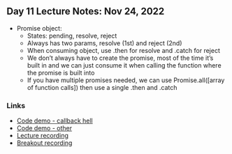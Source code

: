 ## Day 11 Lecture Notes: Nov 24, 2022

* Promise object:
    * States: pending, resolve, reject
    * Always has two params, resolve (1st) and reject (2nd)
    * When consuming object, use .then for resolve and .catch for reject
    * We don’t always have to create the promise, most of the time it’s built in and we can just consume it when calling the function where the promise is built into
    * If you have multiple promises needed, we can use Promise.all([array of function calls]) then use a single .then and .catch

### Links

* [Code demo - callback hell](https://gist.github.com/DominicTremblay/311014069b5ce616b5ccf4792a362910#file-callback_hell-js)
* [Code demo - other](https://github.com/DominicTremblay/w10-kickoff-lecture)
* [Lecture recording](https://vimeo.com/774882876/f1263c4294)
* [Breakout recording](https://vimeo.com/774881840/00ea6f1762)
